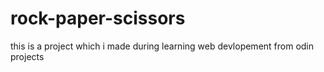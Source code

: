 # rock-paper-scissors
this is a project which i made during learning web devlopement from odin projects
